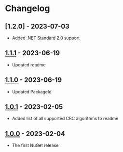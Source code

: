 # Changelog

## [1.2.0] - 2023-07-03

- Added .NET Standard 2.0 support


## [1.1.1] - 2023-06-19

- Updated readme


## [1.1.0] - 2023-06-19

- Updated PackageId


## [1.0.1] - 2023-02-05

- Added list of all supported CRC algorithms to readme


## [1.0.0] - 2023-02-04

- The first NuGet release



[unreleased]: https://github.com/medo64/Medo.Checksums/
[1.1.1]: https://www.nuget.org/packages/Medo.Checksums/1.1.1
[1.1.0]: https://www.nuget.org/packages/Medo.Checksums/1.1.0
[1.0.1]: https://www.nuget.org/packages/Medo.IO.Hashing/1.0.1
[1.0.0]: https://www.nuget.org/packages/Medo.IO.Hashing/1.0.0
